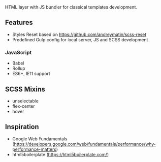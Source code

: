HTML layer with JS bundler for classical templates development.

## Features

- Styles Reset based on https://github.com/andreymatin/scss-reset
- Predefined Gulp config for local server, JS and SCSS development

### JavaScript

- Babel
- Rollup
- ES6+, IE11 support

## SCSS Mixins

- unselectable
- flex-center
- hover

## Inspiration

- Google Web Fundamentals (https://developers.google.com/web/fundamentals/performance/why-performance-matters)
- html5boilerplate (https://html5boilerplate.com/)
